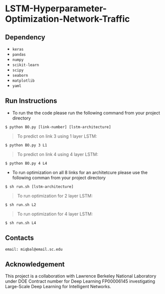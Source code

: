 # LSTM-Hyperparameter-Optimization-Network-Traffic

## Dependency 

- `keras`
- `pandas`
- `numpy`
- `scikit-learn`
- `scipy`
- `seaborn`
- `matplotlib`
- `yaml`

## Run Instructions

- To run the the code please run the following command from your project 
directory 
```
$ python BO.py [link-number] [lstm-architecture]
```
> To predict on link 3 using 1 layer LSTM:
```
$ python BO.py 3 L1
```
> To predict on link 4 using 4 layer LSTM:
```
$ python BO.py 4 L4
```
- To run optimization on all 8 links for an architetcure please use the following
comman from your project directory 
```
$ sh run.sh [lstm-architecture]
```
> To run optimization for 2 layer LSTM:
```
$ sh run.sh L2
```
> To run optimization for 4 layer LSTM:
```
$ sh run.sh L4
```

## Contacts
```
email: miqbal@email.sc.edu
```

## Acknowledgement

This project is a collaboration with Lawrence Berkeley National Laboratory under DOE Contract number for Deep Learning FP00006145 investigating Large-Scale Deep Learning for Intelligent Networks.
